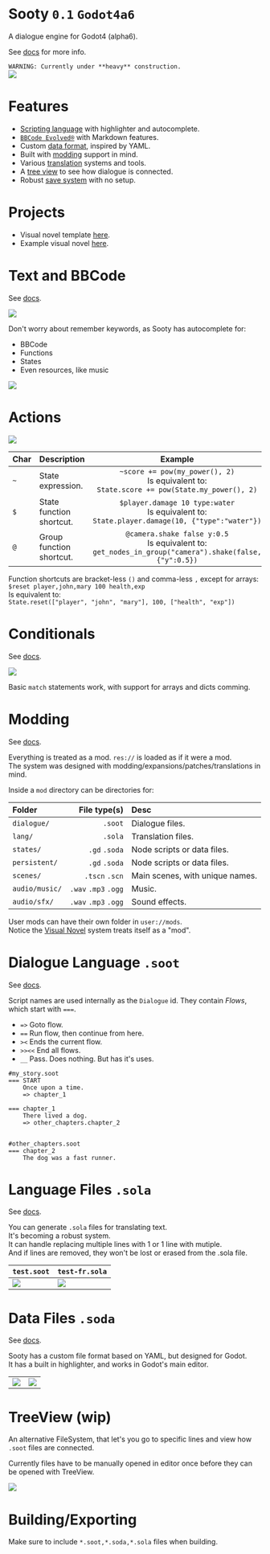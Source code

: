 # Sooty `0.1` `Godot4a6`
A dialogue engine for Godot4 (alpha6).

See [docs](https://teebarjunk.github.io/sooty-docs/) for more info.

`WARNING: Currently under **heavy** construction.`  
![](https://raw.githubusercontent.com/teebarjunk/sooty-visual_novel-example/main/README/preview.png)

# Features
- [Scripting language](#soot) with highlighter and autocomplete.
- [`BBCode Evolved®`](#bbcode) with Markdown features.
- Custom [data format](#soda), inspired by YAML.
- Built with [modding](#mods) support in mind.
- Various [translation](#sola) systems and tools.
- A [tree view](#tree_view) to see how dialogue is connected.
- Robust [save system](#save_system) with no setup.

# Projects
- Visual novel template [here](https://github.com/teebarjunk/sooty-visual_novel).  
- Example visual novel [here](https://github.com/teebarjunk/sooty-visual_novel-example).  

# <a name="bbcode"></a> Text and BBCode
See [docs](https://teebarjunk.github.io/sooty-docs/dialogue/bbcode_evolved.html).

![](readme/bbcode.png)

Don't worry about remember keywords, as Sooty has autocomplete for:

- BBCode
- Functions
- States
- Even resources, like music

![](readme/autocomplete.png)

# Actions
![](readme/actions.png)

|Char|Description|Example|
|----|-----------|:-----:|
|`~`|State expression.|`~score += pow(my_power(), 2)`<br>Is equivalent to:<br>`State.score += pow(State.my_power(), 2)`|
|`$`|State function shortcut.|`$player.damage 10 type:water`<br>Is equivalent to:<br>`State.player.damage(10, {"type":"water"})`|
|`@`|Group function shortcut.|`@camera.shake false y:0.5`<br>Is equivalent to:<br>`get_nodes_in_group("camera").shake(false, {"y":0.5})`|

Function shortcuts are bracket-less `()` and comma-less `,` except for arrays:  
`$reset player,john,mary 100 health,exp`  
Is equivalent to:  
`State.reset(["player", "john", "mary"], 100, ["health", "exp"])`

# Conditionals
See [docs](https://teebarjunk.github.io/sooty-docs/dialogue/conditions.html).

![](readme/ifelse.png)

Basic `match` statements work, with support for arrays and dicts comming.

# <a name="mods"></a> Modding
See [docs](https://teebarjunk.github.io/sooty-docs/state/mods.html).

Everything is treated as a mod. `res://` is loaded as if it were a mod.  
The system was designed with modding/expansions/patches/translations in mind.  

Inside a `mod` directory can be directories for:

|Folder|File type(s)|Desc|
|:-----|-----------:|:---|
|`dialogue/`| `.soot`|Dialogue files.|
|`lang/`|`.sola`|Translation files.|
|`states/`| `.gd` `.soda`|Node scripts or data files.|
|`persistent/`| `.gd` `.soda`|Node scripts or data files.|
|`scenes/`| `.tscn` `.scn`|Main scenes, with unique names.|
|`audio/music/`| `.wav` `.mp3` `.ogg`|Music.|
|`audio/sfx/`| `.wav` `.mp3` `.ogg`|Sound effects.|

User mods can have their own folder in `user://mods`.  
Notice the [Visual Novel](https://github.com/teebarjunk/sooty-visual_novel-example) system treats itself as a "mod".

# <a name="soot"></a> Dialogue Language `.soot`
See [docs](https://teebarjunk.github.io/sooty-docs/dialogue.html).

Script names are used internally as the `Dialogue` id. They contain *Flows*, which start with `===`.
- `=>` Goto flow.
- `==` Run flow, then continue from here.
- `><` Ends the current flow.
- `>><<` End all flows.
- `__` Pass. Does nothing. But has it's uses.

```
#my_story.soot
=== START
	Once upon a time.
	=> chapter_1

=== chapter_1
	There lived a dog.
	=> other_chapters.chapter_2


#other_chapters.soot
=== chapter_2
	The dog was a fast runner.
```

# <a name="sola"></a> Language Files `.sola`  
See [docs](https://teebarjunk.github.io/sooty-docs/translations/lang_files.html).

You can generate `.sola` files for translating text.  
It's becoming a robust system.  
It can handle replacing multiple lines with 1 or 1 line with mutiple.  
And if lines are removed, they won't be lost or erased from the .sola file.

|`test.soot`|`test-fr.sola`|
|--|--|
|![](readme/lang_1.png) | ![](readme/lang_2.png)|

# <a name="soda"></a> Data Files `.soda`
See [docs](https://teebarjunk.github.io/sooty-docs/state/data_files.html).

Sooty has a custom file format based on YAML, but designed for Godot.  
It has a built in highlighter, and works in Godot's main editor.  

|||
|-|-|
|![](readme/data_1.png)|![](readme/data_2.png)|


# <a name="tree_view"></a> TreeView (wip)
An alternative FileSystem, that let's you go to specific lines and view how `.soot` files are connected.  

Currently files have to be manually opened in editor once before they can be opened with TreeView.

![](readme/tree_view.png)


# Building/Exporting
Make sure to include `*.soot,*.soda,*.sola` files when building.
